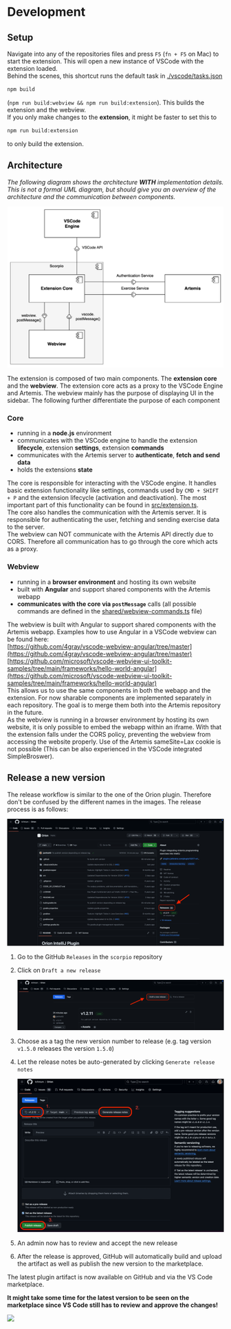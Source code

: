 # Development

## Setup
Navigate into any of the repositories files and press `F5` (`fn + F5` on Mac) to start the extension. This will open a new instance of VSCode with the extension loaded. \
Behind the scenes, this shortcut runs the default task in [./vscode/tasks.json](.vscode/tasks.json) 
```bash
npm build
``` 
(`npm run build:webview && npm run build:extension`). This builds the extension and the webview. \
If you only make changes to the **extension**, it might be faster to set this to 
```bash
npm run build:extension
```
to only build the extension. 


## Architecture
_The following diagram shows the architecture **WITH** implementation details. This is not a formal UML diagram, but should give you an overview of the architecture and the communication between components._

![](./.github/diagrams/architecture.drawio.png)

The extension is composed of two main components. The **extension core** and the **webview**. The extension core acts as a proxy to the VSCode Engine and Artemis. The webview mainly has the purpose of displaying UI in the sidebar. The following further differentiate the purpose of each component

### Core 
- running in a **node.js** environment
- communicates with the VSCode engine to handle the extension **lifecycle**, extension **settings**, extension **commands**
- communicates with the Artemis server to **authenticate**, **fetch and send data**
- holds the extensions **state**

The core is responsible for interacting with the VSCode engine. It handles basic extension functionality like settings, commands used by `CMD + SHIFT + P` and the extension lifecycle (activation and deactivation). The most important part of this functionality can be found in [src/extension.ts](src/extension.ts). \
The core also handles the communication with the Artemis server. It is responsible for authenticating the user, fetching and sending exercise data to the server. \
The webview can NOT communicate with the Artemis API directly due to CORS. Therefore all communication has to go through the core which acts as a proxy.


### Webview
- running in a **browser environment** and hosting its own website
- built with **Angular** and support shared components with the Artemis webapp
- **communicates with the core via `postMessage`** calls (all possible commands are defined in the [shared/webview-commands.ts](shared/webview-commands.ts) file)

The webview is built with Angular to support shared components with the Artemis webapp. Examples how to use Angular in a VSCode webview can be found here: \
[https://github.com/4gray/vscode-webview-angular/tree/master](https://github.com/4gray/vscode-webview-angular/tree/master) \
[https://github.com/microsoft/vscode-webview-ui-toolkit-samples/tree/main/frameworks/hello-world-angular](https://github.com/microsoft/vscode-webview-ui-toolkit-samples/tree/main/frameworks/hello-world-angular) \
This allows us to use the same components in both the webapp and the extension. For now sharable components are implemented separately in each repository. The goal is to merge them both into the Artemis repository in the future. \
As the webview is running in a browser environment by hosting its own website, it is only possible to embed the webapp within an iframe. With that the extension falls under the CORS policy, preventing the webview from accessing the website properly. Use of the Artemis sameSite=Lax cookie is not possible (This can be also experienced in the VSCode integrated SimpleBroswer).


## Release a new version

The release workflow is similar to the one of the Orion plugin. Therefore don't be confused by the different names in the images. The release process is as follows:

![](.github/media/home_to_release.png)

1. Go to the GitHub `Releases` in the `scorpio` repository
2. Click on `Draft a new release`

   ![](.github/media/releases_list.png)

3. Choose as a tag the new version number to release (e.g. tag version `v1.5.0` releases the version `1.5.0`)
4. Let the release notes be auto-generated by clicking `Generate release notes`

   ![](.github/media/create_release.png)

5. An admin now has to review and accept the new release
6. After the release is approved, GitHub will automatically build and upload the artifact as well as publish the new version to the marketplace.

The latest plugin artifact is now available on GitHub and via the VS Code marketplace. 

**It might take some time for the latest version to be seen on the marketplace since VS Code still has to review 
and approve the changes!**

![](.github/media/release.gif)